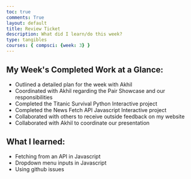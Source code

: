 ```yaml
---
toc: true 
comments: True 
layout: default 
title: Review Ticket
description: What did I learn/do this week?
type: tangibles
courses: { compsci: {week: 3} }
---
```


## My Week's Completed Work at a Glance:
- Outlined a detailed plan for the week with Akhil
- Coordinated with Akhil regarding the Pair Showcase and our responsibilities
- Completed the Titanic Survival Python Interactive project
- Completed the News Fetch API Javascript Interactive project
- Collaborated with others to receive outside feedback on my website
- Collaborated with Akhil to coordinate our presentation

## What I learned:
- Fetching from an API in Javascript
- Dropdown menu inputs in Javascript
- Using github issues